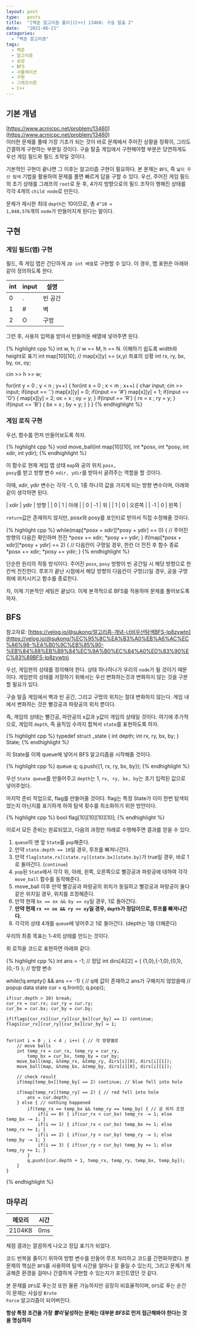 ```yaml
---
layout: post
type:   posts
title:  "[백준 알고리즘 풀이][C++] 13460: 구슬 탈출 2"
date:   "2021-06-21"
categories:
  - "백준 알고리즘"
tags:
  - 백준
  - 알고리즘
  - 삼성
  - BFS
  - 시뮬레이션
  - 구현
  - 그래프이론
  - C++
---
```


## 기본 개념
[https://www.acmicpc.net/problem/13460](https://www.acmicpc.net/problem/13460)<br/>
이러한 문제를 풀때 가장 기초가 되는 것이 바로 문제에서 주어진 상황을 정확히, 그리도 간결하게 구현하는 부분일 것이다.
구슬 탈출 게임에서 구현해야할 부분은 당연하게도 우선 게임 필드와 필드 조작일 것이다.

기본적인 구현이 끝나면 그 이후는 알고리즘 구현이 필요하다. 본 문제는 <code>BFS</code>, 즉 <code>넓이 우선 탐색</code> 기법을 활용하여 문제를 풀면 빠르게 답을 구할 수 있다.
우선, 주어진 게임 필드의 초기 상태를 그래프의 <code>root</code>로 둔 후, 4가지 방향으로의 필드 조작이 행해진 상태를 각각 4개의 <code>child node</code>로 만든다.

문제가 제시한 최대 <code>depth</code>는 10이므로, 총 <code>4^10 = 1,048,576</code>개의 <code>node</code>가 만들어지게 된다는 말이다.


## 구현

### 게임 필드(맵) 구현

필드, 즉 게임 맵은 간단하게 <code>2D int 배열</code>로 구현할 수 있다. 이 경우, 맵 표현은 아래와 같이 정의하도록 한다.

| int | input | 설명 |
| --- | ----- | --- |
| 0 | . | 빈 공간 |
| 1 | # | 벽 |
| 2 | O | 구멍 |

그런 후, 사용자 입력을 받아서 만들어둔 배열에 넣어주면 된다.

{% highlight cpp %}
int w, h; // w == M, h == N. 이해하기 쉽도록 width와 height로 표기
int map[10][10]; // map[x][y] == (x,y) 좌표의 상황
int rx, ry, bx, by, ox, oy;

cin >> h >> w;

for(int y = 0 ; y < n ; y++) {
	for(int x = 0 ; x < m ; x++) { 
		char input;
		cin >> input;
		if(input == '.') map[x][y] = 0;
		if(input == '#') map[x][y] = 1;
		if(input == 'O') { map[x][y] = 2; ox = x ; oy = y; }
		if(input == 'R') { rx = x ; ry = y; }
		if(input == 'B') { bx = x ; by = y; }
	}
}
{% endhighlight %}



### 게임 로직 구현

우선, 함수를 먼저 만들어보도록 하자.

{% highlight cpp %}
void move_ball(int map[10][10], int *posx, int *posy, int xdir, int ydir);
{% endhighlight %}

이 함수로 현재 게임 맵 상태 <code>map</code>와 공의 위치 <code>posx, posy</code>를 받고 방향 변수 <code>xdir, ydir</code>를 받아서 굴려주는 역할을 할 것이다.

이때, xdir, ydir 변수는 각각 -1, 0, 1중 하나의 값을 가지게 되는 방향 변수이며, 아래와 같이 생각하면 된다.

| xdir | ydir | 방향 |
| 0 | 1 | 아래 |
| 0 | -1 | 위 |
| 1 | 0 | 오른쪽 |
| -1 | 0 | 왼쪽 |

<code>return</code>값은 존재하지 않지만, posx와 posy를 포인터로 받아서 직접 수정해줄 것이다.

{% highlight cpp %}
while(map[*posx + xdir][*posy + ydir] == 0) { // 주어진 방향의 다음칸 확인하며 전진
	*posx += xdir;
	*posy += ydir;
}
if(map[*posx + xdir][*posy + ydir] == 2) { // 다음칸이 구멍일 경우, 한칸 더 전진 후 함수 종료
	*posx += xdir;
	*posy += ydir;
}
{% endhighlight %}

단순한 원리의 작동 방식이다. 주어진 <code>posx</code>, <code>posy</code> 방향이 빈 공간일 시 해당 방향으로 한칸씩 전진한다. 루프가 끝난 시점에서 해당 방향의 다음칸이 구멍(<code>2</code>)일 경우, 공을 구멍 위에 위치시키고 함수를 종료한다.

자, 이제 기본적인 세팅은 끝났다. 이제 본격적으로 BFS를 적용하여 문제를 풀어보도록 하자.


## BFS

참고자료: [https://velog.io/@sukong/알고리즘-개념-너비우선탐색BFS-lp8zywtn](https://velog.io/@sukong/%EC%95%8C%EA%B3%A0%EB%A6%AC%EC%A6%98-%EA%B0%9C%EB%85%90-%EB%84%88%EB%B9%84%EC%9A%B0%EC%84%A0%ED%83%90%EC%83%89BFS-lp8zywtn)

우선, 게임판의 상태를 정의해야 한다. 상태 하나하나가 우리의 <code>node</code>가 될 것이기 때문이다. 게임판의 상태를 저장하기 위해서는 우선 변화하는것과 변화하지 않는 것을 구분할 필요가 있다.

구슬 탈출 게임에서 벽과 빈 공간, 그리고 구멍의 위치는 절대 변화하지 않는다. 게임 내에서 변화하는 것은 빨강공과 파랑공의 위치 뿐이다.

즉, 게임의 상태는 빨간공, 파란공의 x값과 y값이 게임의 상태일 것이다. 여기에 추가적으로, 게임의 <code>depth</code>, 즉 움직임 수까지 합쳐서 <code>state</code>를 표현하도록 하자.

{% highlight cpp %}
typedef struct _state {
	int depth;
	int rx, ry, bx, by;
} State;
{% endhighlight %}

이 State를 이제 queue에 넣어서 BFS 알고리즘을 시작해줄 것이다.

{% highlight cpp %}
queue<State> q;
q.push({1, rx, ry, bx, by});
{% endhighlight %}

우선 <code>State queue</code>를 만들어주고 <code>depth</code>는 1, <code>rx, ry, bx, by</code>는 초기 입력된 값으로 넣어주었다.

마지막 준비 작업으로, flag를 만들어줄 것이다. flag는 특정 State가 이미 한번 탐색되었는지 아닌지를 표기하게 하여 탐색 횟수를 최소화하기 위한 방안이다.

{% highlight cpp %}
bool flag[10][10][10][10];
{% endhighlight %}

이로서 모든 준비는 완료되었고, 다음의 과정만 차례로 수행해주면 결과를 얻을 수 있다.

1. <code>queue</code>의 맨 앞 <code>State</code>를 <code>pop</code>해준다.
 1. 만약 <code>state.depth == 10</code>일 경우, 루프를 빠져나간다.
 2. 만약 <code>flag[state.rx][state.ry][state.bx][state.by]</code>가 true일 경우, 바로 1로 돌아간다. (<code>continue</code>)
2. <code>pop</code>된 <code>State</code>에서 각각 위, 아래, 왼쪽, 오른쪽으로 빨강공과 파랑공에 대하여 각각 <code>move_ball</code> 함수를 동작해준다.
 1. move_ball 이후 만약 빨강공과 파랑공의 위치가 동일하고 빨강공과 파랑공이 둘다 같은 위치일 경우, 위치를 조정해준다.
 2. 만약 현재 <code>bx == ox && by == oy</code>일 경우, 1로 돌아간다.
 3. **만약 현재 <code>rx == ox && ry == oy</code>일 경우, <code>depth</code>가 정답이므로, 루프를 빠져나간다.**
4. 각각의 상태 4개를 <code>queue</code>에 넣어주고 1로 돌아간다. (depth는 1을 더해준다)

우리의 최종 목표는 1-4의 상태를 만드는 것이다.

위 로직을 코드로 표현하면 아래와 같다:

{% highlight cpp %}
int ans = -1; // 정답
int dirs[4][2] = { {1,0},{-1,0},{0,1},{0,-1} }; // 방향 변수

while(!q.empty() && ans == -1) { // q에 값이 존재하고 ans가 구해지지 않았을때
	// popup data
	state cur = q.front();
	q.pop();

	if(cur.depth > 10) break;
	cur_rx = cur.rx; cur_ry = cur.ry;
	cur_bx = cur.bx; cur_by = cur.by;

	if(flags[cur_rx][cur_ry][cur_bx][cur_by] == 1) continue;
	flags[cur_rx][cur_ry][cur_bx][cur_by] = 1;


	for(int i = 0 ; i < 4 ; i++) { // 각 방향별로
		// move balls
		int temp_rx = cur_rx, temp_ry = cur_ry,
			temp_bx = cur_bx, temp_by = cur_by;
		move_ball(map, &temp_rx, &temp_ry, dirs[i][0], dirs[i][1]);
		move_ball(map, &temp_bx, &temp_by, dirs[i][0], dirs[i][1]);

		// check result
		if(map[temp_bx][temp_by] == 2) continue; // blue fell into hole

		if(map[temp_rx][temp_ry] == 2) { // red fell into hole
			ans = cur.depth;
		} else { // nothing happened
			if(temp_rx == temp_bx && temp_ry == temp_by) { // 공 위치 조정
				if(i == 0) { if(cur_rx < cur_bx) temp_rx -= 1; else temp_bx -= 1; }
				if(i == 1) { if(cur_rx < cur_bx) temp_bx += 1; else temp_rx += 1; }
				if(i == 2) { if(cur_ry < cur_by) temp_ry -= 1; else temp_by -= 1; }
				if(i == 3) { if(cur_ry < cur_by) temp_by += 1; else temp_ry += 1; }
			}
			q.push({cur.depth + 1, temp_rx, temp_ry, temp_bx, temp_by});
		}
	}
{% endhighlight %}


## 마무리

| 메모리 | 시간 |
| ----- | --- |
| 2104KB | 0ms |

채점 결과는 깔끔하게 나오고 정답 표기가 되었다.

코드 반복을 줄이기 위하여 방항 변수를 만들어 루프 처리하고 코드를 간편화하였다.
본 문제의 핵심은 <code>BFS</code>를 사용하여 탐색 시간을 얼마나 잘 줄일 수 있는지, 그리고 문제가 제공해준 환경을 걸마나 간결하게 구현할 수 있는지가 포인트였던 것 같다.

본 문제를 <code>DFS</code>로 푸는것 또한 물론 가능하지만 굉장히 비효율적이며, <code>DFS</code>로 푸는 순간 이 문제는 사실상 <code>Brute Force</code> 알고리즘이 되어버린다.

**항상 특정 조건을 가장 *빨리* 달성하는 문제는 대부분 *BFS*로 먼저 접근해봐야 한다는 것을 명심하자**
